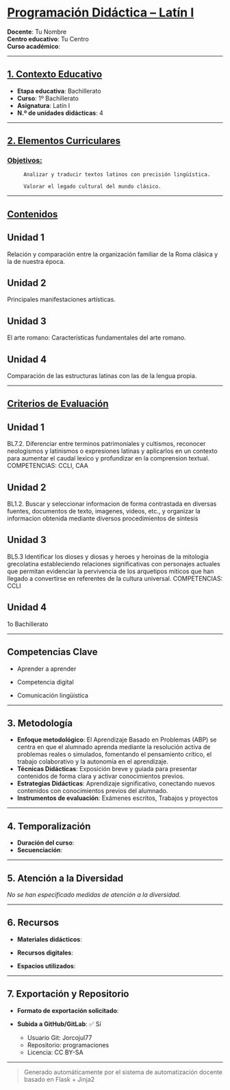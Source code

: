 # <u>Programación Didáctica – Latín I</u>

**Docente**: Tu Nombre  
**Centro educativo**: Tu Centro  
**Curso académico**:   

---

## <u>1. Contexto Educativo</u>

- **Etapa educativa**: Bachillerato
- **Curso**: 1º Bachillerato
- **Asignatura**: Latín I
- **N.º de unidades didácticas**: 4

---
## <u>2. Elementos Curriculares</u>

### <u>Objetivos:</u>


  <ul>
    
      Analizar y traducir textos latinos con precisión lingüística.
    
      Valorar el legado cultural del mundo clásico.
    
  </ul>


---

## <u>Contenidos</u>

## Unidad 1
Relación y comparación entre la organización familiar de la Roma clásica y la de nuestra época.

## Unidad 2
Principales manifestaciones artísticas.

## Unidad 3
El arte romano: Características fundamentales del arte romano.

## Unidad 4
Comparación de las estructuras latinas con las de la lengua propia.


---

## <u>Criterios de Evaluación</u>

## Unidad 1
BL7.2. Diferenciar entre terminos patrimoniales y cultismos, reconocer neologismos y latinismos o
expresiones latinas y aplicarlos en un contexto para aumentar el caudal lexico y profundizar en la
comprension textual.
COMPETENCIAS: CCLI, CAA

## Unidad 2
BL1.2. Buscar y seleccionar informacion de forma contrastada en diversas fuentes, documentos de texto,
imagenes, videos, etc., y organizar la informacion obtenida mediante diversos procedimientos de sintesis

## Unidad 3
BL5.3 Identificar los dioses y diosas y heroes y heroinas de la mitologia grecolatina estableciendo
relaciones significativas con personajes actuales que permitan evidenciar la pervivencia de los arquetipos
miticos que han llegado a convertirse en referentes de la cultura universal.
COMPETENCIAS: CCLI

## Unidad 4
1o Bachillerato


---

## Competencias Clave


- Aprender a aprender

- Competencia digital

- Comunicación lingüística



---

## 3. Metodología

- **Enfoque metodológico**: El Aprendizaje Basado en Problemas (ABP) se centra en que el alumnado aprenda mediante la resolución activa de problemas reales o simulados, fomentando el pensamiento crítico, el trabajo colaborativo y la autonomía en el aprendizaje.
- **Técnicas Didácticas**: Exposición breve y guiada para presentar contenidos de forma clara y activar conocimientos previos.
- **Estrategias Didácticas**: Aprendizaje significativo, conectando nuevos contenidos con conocimientos previos del alumnado.
- **Instrumentos de evaluación**: Exámenes escritos, Trabajos y proyectos

---
## 4. Temporalización

- **Duración del curso**: 
- **Secuenciación**:  
  

---

## 5. Atención a la Diversidad


_No se han especificado medidas de atención a la diversidad._

---

## 6. Recursos

- **Materiales didácticos**:  
  
- **Recursos digitales**:  
  
- **Espacios utilizados**: 

---

## 7. Exportación y Repositorio

- **Formato de exportación solicitado**: 
- **Subida a GitHub/GitLab**: ✅ Sí

  - Usuario Git: Jorcojul77
  - Repositorio: programaciones
  - Licencia: CC BY-SA


---

> Generado automáticamente por el sistema de automatización docente basado en Flask + Jinja2